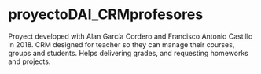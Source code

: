 # proyectoDAI_CRMprofesores
Proyect developed with Alan García Cordero and Francisco Antonio Castillo in 2018.
CRM designed for teacher so they can manage their courses, groups and students.
Helps delivering grades, and requesting homeworks and projects.
